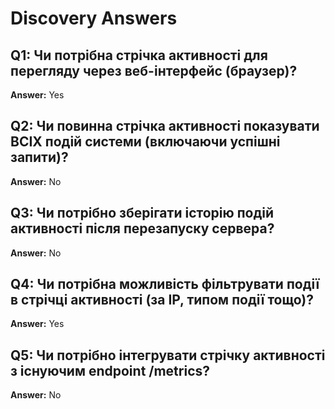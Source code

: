 # Discovery Answers

## Q1: Чи потрібна стрічка активності для перегляду через веб-інтерфейс (браузер)?
**Answer:** Yes

## Q2: Чи повинна стрічка активності показувати ВСІХ подій системи (включаючи успішні запити)?
**Answer:** No

## Q3: Чи потрібно зберігати історію подій активності після перезапуску сервера?
**Answer:** No

## Q4: Чи потрібна можливість фільтрувати події в стрічці активності (за IP, типом події тощо)?
**Answer:** Yes

## Q5: Чи потрібно інтегрувати стрічку активності з існуючим endpoint /metrics?
**Answer:** No